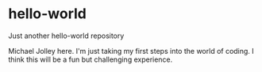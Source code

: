 # hello-world
Just another hello-world repository

Michael Jolley here. I'm just taking my first steps into the world of coding.
I think this will be a fun but challenging experience.
